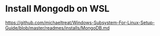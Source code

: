 # Install Mongodb on WSL

https://github.com/michaeltreat/Windows-Subsystem-For-Linux-Setup-Guide/blob/master/readmes/installs/MongoDB.md